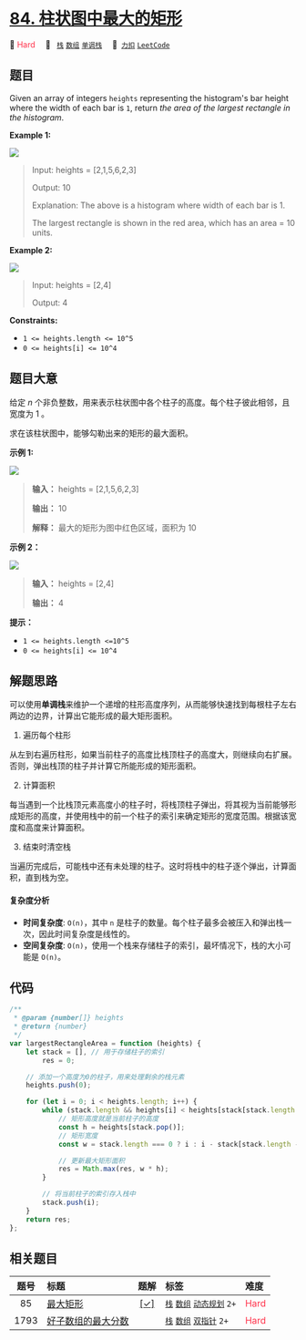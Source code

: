 # [84. 柱状图中最大的矩形](https://2xiao.github.io/leetcode-js/problem/0084.html)

🔴 <font color=#ff334b>Hard</font>&emsp; 🔖&ensp; [`栈`](/tag/stack.md) [`数组`](/tag/array.md) [`单调栈`](/tag/monotonic-stack.md)&emsp; 🔗&ensp;[`力扣`](https://leetcode.cn/problems/largest-rectangle-in-histogram) [`LeetCode`](https://leetcode.com/problems/largest-rectangle-in-histogram)

## 题目

Given an array of integers `heights` representing the histogram's bar height
where the width of each bar is `1`, return _the area of the largest rectangle
in the histogram_.

**Example 1:**

![](https://assets.leetcode.com/uploads/2021/01/04/histogram.jpg)

> Input: heights = [2,1,5,6,2,3]
>
> Output: 10
>
> Explanation: The above is a histogram where width of each bar is 1.
>
> The largest rectangle is shown in the red area, which has an area = 10 units.

**Example 2:**

![](https://assets.leetcode.com/uploads/2021/01/04/histogram-1.jpg)

> Input: heights = [2,4]
>
> Output: 4

**Constraints:**

- `1 <= heights.length <= 10^5`
- `0 <= heights[i] <= 10^4`

## 题目大意

给定 _n_ 个非负整数，用来表示柱状图中各个柱子的高度。每个柱子彼此相邻，且宽度为 1 。

求在该柱状图中，能够勾勒出来的矩形的最大面积。

**示例 1:**

![](https://assets.leetcode.com/uploads/2021/01/04/histogram.jpg)

> **输入：** heights = [2,1,5,6,2,3]
>
> **输出：** 10
>
> **解释：** 最大的矩形为图中红色区域，面积为 10

**示例 2：**

![](https://assets.leetcode.com/uploads/2021/01/04/histogram-1.jpg)

> **输入：** heights = [2,4]
>
> **输出：** 4

**提示：**

- `1 <= heights.length <=10^5`
- `0 <= heights[i] <= 10^4`

## 解题思路

可以使用**单调栈**来维护一个递增的柱形高度序列，从而能够快速找到每根柱子左右两边的边界，计算出它能形成的最大矩形面积。

1. 遍历每个柱形

从左到右遍历柱形，如果当前柱子的高度比栈顶柱子的高度大，则继续向右扩展。否则，弹出栈顶的柱子并计算它所能形成的矩形面积。

2. 计算面积

每当遇到一个比栈顶元素高度小的柱子时，将栈顶柱子弹出，将其视为当前能够形成矩形的高度，并使用栈中的前一个柱子的索引来确定矩形的宽度范围。根据该宽度和高度来计算面积。

3. 结束时清空栈

当遍历完成后，可能栈中还有未处理的柱子。这时将栈中的柱子逐个弹出，计算面积，直到栈为空。

#### 复杂度分析

- **时间复杂度**: `O(n)`，其中 `n` 是柱子的数量。每个柱子最多会被压入和弹出栈一次，因此时间复杂度是线性的。
- **空间复杂度**: `O(n)`，使用一个栈来存储柱子的索引，最坏情况下，栈的大小可能是 `O(n)`。

## 代码

```javascript
/**
 * @param {number[]} heights
 * @return {number}
 */
var largestRectangleArea = function (heights) {
	let stack = [], // 用于存储柱子的索引
		res = 0;

	// 添加一个高度为0的柱子，用来处理剩余的栈元素
	heights.push(0);

	for (let i = 0; i < heights.length; i++) {
		while (stack.length && heights[i] < heights[stack[stack.length - 1]]) {
			// 矩形高度就是当前柱子的高度
			const h = heights[stack.pop()];
			// 矩形宽度
			const w = stack.length === 0 ? i : i - stack[stack.length - 1] - 1;

			// 更新最大矩形面积
			res = Math.max(res, w * h);
		}

		// 将当前柱子的索引存入栈中
		stack.push(i);
	}
	return res;
};
```

## 相关题目

<!-- prettier-ignore -->
| 题号 | 标题 | 题解 | 标签 | 难度 |
| :------: | :------ | :------: | :------ | :------ |
| 85 | [最大矩形](https://leetcode.com/problems/maximal-rectangle) | [[✓]](/problem/0085.md) |  [`栈`](/tag/stack.md) [`数组`](/tag/array.md) [`动态规划`](/tag/dynamic-programming.md) `2+` | <font color=#ff334b>Hard</font> |
| 1793 | [好子数组的最大分数](https://leetcode.com/problems/maximum-score-of-a-good-subarray) |  |  [`栈`](/tag/stack.md) [`数组`](/tag/array.md) [`双指针`](/tag/two-pointers.md) `2+` | <font color=#ff334b>Hard</font> |